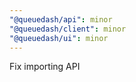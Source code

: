 ```yaml
---
"@queuedash/api": minor
"@queuedash/client": minor
"@queuedash/ui": minor
---
```


Fix importing API
